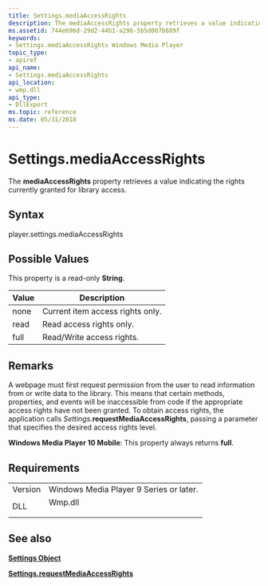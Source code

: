 ```yaml
---
title: Settings.mediaAccessRights
description: The mediaAccessRights property retrieves a value indicating the rights currently granted for library access.
ms.assetid: 744e696d-29d2-44b1-a296-5b5d007b689f
keywords:
- Settings.mediaAccessRights Windows Media Player
topic_type:
- apiref
api_name:
- Settings.mediaAccessRights
api_location:
- wmp.dll
api_type:
- DllExport
ms.topic: reference
ms.date: 05/31/2018
---
```


# Settings.mediaAccessRights

The **mediaAccessRights** property retrieves a value indicating the rights currently granted for library access.

## Syntax

player.settings.mediaAccessRights

## Possible Values

This property is a read-only **String**.



| Value | Description                      |
|-------|----------------------------------|
| none  | Current item access rights only. |
| read  | Read access rights only.         |
| full  | Read/Write access rights.        |



 

## Remarks

A webpage must first request permission from the user to read information from or write data to the library. This means that certain methods, properties, and events will be inaccessible from code if the appropriate access rights have not been granted. To obtain access rights, the application calls *Settings*.**requestMediaAccessRights**, passing a parameter that specifies the desired access rights level.

**Windows Media Player 10 Mobile**: This property always returns **full**.

## Requirements



|                    |                                                                                    |
|--------------------|------------------------------------------------------------------------------------|
| Version<br/> | Windows Media Player 9 Series or later.<br/>                                 |
| DLL<br/>     | <dl> <dt>Wmp.dll</dt> </dl> |



## See also

<dl> <dt>

[**Settings Object**](settings-object.md)
</dt> <dt>

[**Settings.requestMediaAccessRights**](settings-requestmediaaccessrights.md)
</dt> </dl>

 

 





